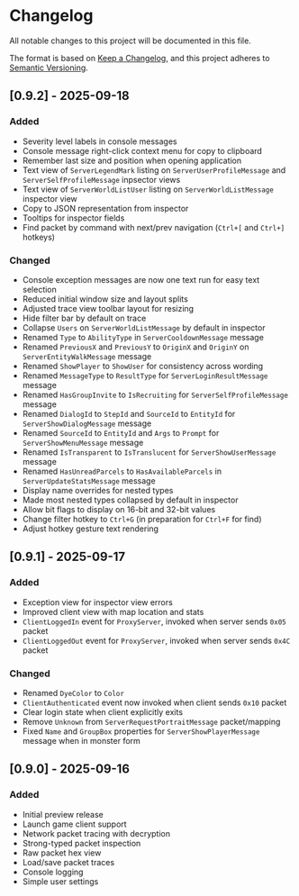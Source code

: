 ﻿# Changelog

All notable changes to this project will be documented in this file.

The format is based on [Keep a Changelog](https://keepachangelog.com/en/1.1.0/),
and this project adheres to [Semantic Versioning](https://semver.org/spec/v2.0.0.html).

## [0.9.2] - 2025-09-18

### Added

- Severity level labels in console messages
- Console message right-click context menu for copy to clipboard
- Remember last size and position when opening application
- Text view of `ServerLegendMark` listing on `ServerUserProfileMessage` and `ServerSelfProfileMessage` inpsector views
- Text view of `ServerWorldListUser` listing on `ServerWorldListMessage` inspector view
- Copy to JSON representation from inspector
- Tooltips for inspector fields
- Find packet by command with next/prev navigation (`Ctrl+[` and `Ctrl+]` hotkeys)

### Changed

- Console exception messages are now one text run for easy text selection
- Reduced initial window size and layout splits
- Adjusted trace view toolbar layout for resizing
- Hide filter bar by default on trace
- Collapse `Users` on `ServerWorldListMessage` by default in inspector
- Renamed `Type` to `AbilityType` in `ServerCooldownMessage` message
- Renamed `PreviousX` and `PreviousY` to `OriginX` and `OriginY` on `ServerEntityWalkMessage` message
- Renamed `ShowPlayer` to `ShowUser` for consistency across wording
- Renamed `MessageType` to `ResultType` for `ServerLoginResultMessage` message
- Renamed `HasGroupInvite` to `IsRecruiting` for `ServerSelfProfileMessage` message
- Renamed `DialogId` to `StepId` and `SourceId` to `EntityId` for `ServerShowDialogMessage` message
- Renamed `SourceId` to `EntityId` and `Args` to `Prompt` for `ServerShowMenuMessage` message
- Renamed `IsTransparent` to `IsTranslucent` for `ServerShowUserMessage` message
- Renamed `HasUnreadParcels` to `HasAvailableParcels` in `ServerUpdateStatsMessage` message
- Display name overrides for nested types
- Made most nested types collapsed by default in inspector
- Allow bit flags to display on 16-bit and 32-bit values
- Change filter hotkey to `Ctrl+G` (in preparation for `Ctrl+F` for find)
- Adjust hotkey gesture text rendering

## [0.9.1] - 2025-09-17

### Added

- Exception view for inspector view errors
- Improved client view with map location and stats
- `ClientLoggedIn` event for `ProxyServer`, invoked when server sends `0x05` packet
- `ClientLoggedOut` event for `ProxyServer`, invoked when server sends `0x4C` packet

### Changed

- Renamed `DyeColor` to `Color`
- `ClientAuthenticated` event now invoked when client sends `0x10` packet
- Clear login state when client explicitly exits
- Remove `Unknown` from `ServerRequestPortraitMessage` packet/mapping
- Fixed `Name` and `GroupBox` properties for `ServerShowPlayerMessage` message when in monster form

## [0.9.0] - 2025-09-16

### Added

- Initial preview release
- Launch game client support
- Network packet tracing with decryption
- Strong-typed packet inspection
- Raw packet hex view
- Load/save packet traces
- Console logging
- Simple user settings